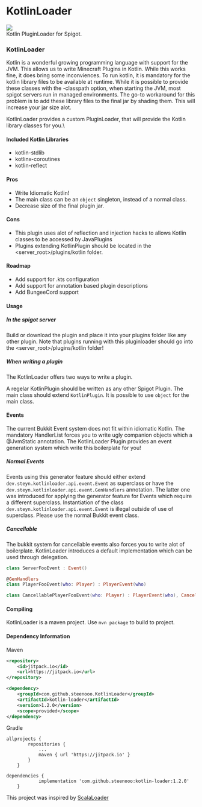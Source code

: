 
# KotlinLoader
[![](https://jitpack.io/v/steenooo/KotlinLoader.svg)](https://jitpack.io/#steenooo/KotlinLoader)\
Kotlin PluginLoader for Spigot.


### KotlinLoader
Kotlin is a wonderful growing programming language with support for the JVM.
This allows us to write Minecraft Plugins in Kotlin.
While this works fine, it does bring some inconviences.
To run kotlin, it is mandatory for the kotlin library files to be available at runtime.
While it is possible to provide these classes with the -classpath option, when starting the JVM, most spigot servers run in managed environments.
The go-to workaround for this problem is to add these library files to the final jar by shading them. 
This will increase your jar size alot. 

KotlinLoader provides a custom PluginLoader, that will provide the Kotlin library classes for you.\
 

#### Included Kotlin Libraries
- kotlin-stdlib
- kotlinx-coroutines
- kotlin-reflect

#### Pros
- Write Idiomatic Kotlin!
- The main class can be an `object` singleton, instead of a normal class.
- Decrease size of the final plugin jar.


#### Cons
- This plugin uses alot of reflection and injection hacks to allows Kotlin classes to be accessed by JavaPlugins
- Plugins extending KotlinPlugin should be located in the <server_root>/plugins/kotlin folder.


#### Roadmap
- Add support for .kts configuration
- Add support for annotation based plugin descriptions
- Add BungeeCord support

#### Usage
##### In the spigot server
Build or download the plugin and place it into your plugins folder like any other plugin.
Note that plugins running with this pluginloader should go into the <server_root>/plugins/kotlin folder!

##### When writing a plugin
The KotlinLoader offers two ways to write a plugin. 

A regelar KotlinPlugin should be written as any other Spigot Plugin. The main class should extend `KotlinPlugin`.
It is possible to use `object` for the main class.

#### Events
The current Bukkit Event system does not fit within idiomatic Kotlin.
The mandatory HandlerList forces you to write ugly companion objects which a @JvmStatic annotation.
The KotlinLoader Plugin provides an event generation system which write this boilerplate for you!

##### Normal Events
Events using this generator feature should either extend `dev.steyn.kotlinloader.api.event.Event` as superclass or have the `dev.steyn.kotlinloader.api.event.GenHandlers` annotation. 
The latter one was introduced for applying the generator feature for Events which require a different superclass.
Instantiation of the class `dev.steyn.kotlinloader.api.event.Event` is illegal outside of use of superclass. Please use the normal Bukkit event class. 

##### Cancellable
The bukkit system for cancellable events also forces you to write alot of boilerplate. KotlinLoader introduces a default implementation which can be used through delegation.

```kotlin
class ServerFooEvent : Event() 

@GenHandlers
class PlayerFooEvent(who: Player) : PlayerEvent(who)

class CancellablePlayerFooEvent(who: Player) : PlayerEvent(who), Cancellable by Cancellable.default()
```


#### Compiling
KotlinLoader is a maven project. 
Use `mvn package` to build to project. 


#### Dependency Information
Maven
```xml
<repository>
    <id>jitpack.io</id>
    <url>https://jitpack.io</url>
</repository>

<dependency>
    <groupId>com.github.steenooo.KotlinLoader</groupId>
    <artifactId>kotlin-loader</artifactId>
    <version>1.2.0</version>
    <scope>provided</scope>
</dependency>
```

Gradle
```
allprojects {
		repositories {
			...
			maven { url 'https://jitpack.io' }
		}
	}
  
dependencies {
	        implementation 'com.github.steenooo:kotlin-loader:1.2.0'
	}
```




This project was inspired by [ScalaLoader](https://github.com/Jannyboy11/ScalaPluginLoader)
